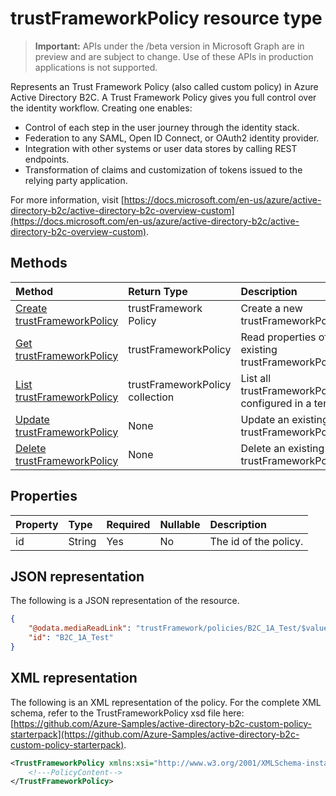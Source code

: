 # trustFrameworkPolicy resource type

> **Important:** APIs under the /beta version in Microsoft Graph are in preview and are subject to change. Use of these APIs in production applications is not supported.

Represents an Trust Framework Policy (also called custom policy) in Azure Active Directory B2C.  A Trust Framework Policy gives you full control over the identity workflow.  Creating one enables:

* Control of each step in the user journey through the identity stack.
* Federation to any SAML, Open ID Connect, or OAuth2 identity provider.
* Integration with other systems or user data stores by calling REST endpoints.
* Transformation of claims and customization of tokens issued to the relying party application.

For more information, visit [https://docs.microsoft.com/en-us/azure/active-directory-b2c/active-directory-b2c-overview-custom](https://docs.microsoft.com/en-us/azure/active-directory-b2c/active-directory-b2c-overview-custom).

## Methods

| Method       | Return Type  |Description|
|:---------------|:--------|:----------|
|[Create trustFrameworkPolicy](../api/trustframework-policies-create.md)|trustFramework Policy|Create a new trustFrameworkPolicy.|
|[Get trustFrameworkPolicy](../api/trustframework-policies-get.md) |trustFrameworkPolicy|Read properties of an existing trustFrameworkPolicy.|
|[List trustFrameworkPolicy](../api/trustframework-policies-list.md)|trustFrameworkPolicy collection|List all trustFrameworkPolicies configured in a tenant.|
|[Update trustFrameworkPolicy](../api/trustframework-policies-update.md)|None|Update an existing trustFrameworkPolicy.|
|[Delete trustFrameworkPolicy](../api/trustframework-policies-delete.md)|None|Delete an existing trustFrameworkPolicy.|

## Properties

|Property|Type|Required|Nullable|Description|
|:---------------|:--------|:--------|:--------|:----------|
|id|String|Yes|No|The id of the policy.|

## JSON representation

The following is a JSON representation of the resource.

```json
{
    "@odata.mediaReadLink": "trustFramework/policies/B2C_1A_Test/$value",
    "id": "B2C_1A_Test"
}
```

## XML representation

The following is an XML representation of the policy.  For the complete XML schema, refer to the TrustFrameworkPolicy xsd file here: [https://github.com/Azure-Samples/active-directory-b2c-custom-policy-starterpack](https://github.com/Azure-Samples/active-directory-b2c-custom-policy-starterpack).

```xml
<TrustFrameworkPolicy xmlns:xsi="http://www.w3.org/2001/XMLSchema-instance" xmlns:xsd="http://www.w3.org/2001/XMLSchema" xmlns="http://schemas.microsoft.com/online/cpim/schemas/2013/06" PolicySchemaVersion="0.3.0.0" TenantId="tenantName.onmicrosoft.com" PolicyId="B2C_1A_SocialAndLocalAccounts_Base">
    <!---PolicyContent-->
</TrustFrameworkPolicy>
```